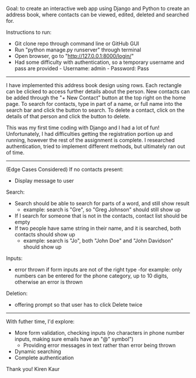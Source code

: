 Goal: to create an interactive web app using Django and Python to create an address book, where contacts can be viewed, edited, deleted and searched for.

Instructions to run:
- Git clone repo through command line or GitHub GUI
- Run "python manage.py runserver" through terminal
- Open browser, go to "http://127.0.0.1:8000/login/"
- Had some difficulty with authentication, so a temporary username and pass are provided
      - Username: admin
      - Password: Pass


-----------------------------------------------------------------------------------------------------------------------------------------------------------------
I have implemented this address book design using rows. Each rectangle can be clicked to access further details about the person. New contacts can be added through the "+ New Contact" button at the top right on the home page. To search for contacts, type in part of a name, or full name into the search bar and click the button to search. To delete a contact, click on the details of that person and click the button to delete. 

This was my first time coding with Django and I had a lot of fun! Unfortunately, I had difficulties getting the registration portion up and running, however the rest of the assignment is complete. I researched authentication, tried to implement different methods, but ultimately ran out of time.

------------------------------------------------------------------------------------------------------------------------------------------------------------
(Edge Cases Considered)
If no contacts present:
- Display message to user

Search:
- Search should be able to search for parts of a word, and still show result
	- example: search is "Gre", so "Greg Johnson" should still show up
- If I search for someone that is not in the contacts, contact list should be empty
- If two people have same string in their name, and it is searched, both contacts should show up
	- example: search is "Jo", both "John Doe" and "John Davidson" should show up

Inputs: 
- error thrown if form inputs are not of the right type
    -for example: only numbers can be entered for the phone category, up to 10 digits, otherwise an error is thrown

Deletion:
- offering prompt so that user has to click Delete twice
-------------------------------------------------------------------------------------------------------------------------------------------
With futher time, I'd explore:
- More form validation, checking inputs (no characters in phone number inputs, making sure emails have an "@" symbol")
    - Providing error messages in text rather than error being thrown
- Dynamic searching
- Complete authentication

Thank you!
Kiren Kaur
